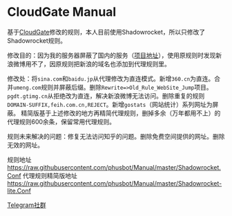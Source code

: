 CloudGate Manual
==========

基于[CloudGate](https://github.com/BurpSuite/Manual)修改的规则，本人目前使用Shadowrocket，所以只修改了Shadowrocket规则。

修改目的：因为我的服务器屏蔽了国内的服务（[项目地址](https://github.com/phusbot/ss-iptables-blockade)），使用原规则时发现新浪微博用不了，因原规则把新浪的域名也添加到代理规则里。

修改处：将`sina.com`和`baidu.jp`从代理修改为直连模式。新增`360.cn`为直连。合并`umeng.com`规则并屏蔽后缀。删除`Rewrite=>Old_Rule_WebSite_Jump`项目。`pgdt.gtimg.cn`从拒绝改为直连，解决新浪微博无法访问。删除重复的规则`DOMAIN-SUFFIX,feih.com.cn,REJECT`。新增`gostats`（网站统计）系列网址为屏蔽。
精简版基于上述修改的地方再精简代理规则，删掉多余（万年都用不上）的代理规则600余条，保留常用代理规则。

规则未来解决的问题：修复无法访问知乎的问题。删除免费空间提供的网址。删除无效的网址。

规则地址 https://raw.githubusercontent.com/phusbot/Manual/master/Shadowrocket.Conf
代理规则精简版地址 https://raw.githubusercontent.com/phusbot/Manual/master/Shadowrocket-lite.Conf

[Telegram社群](https://t.me/joinchat/Eeks0Eh3DYd_ndSdcpMmyg)

